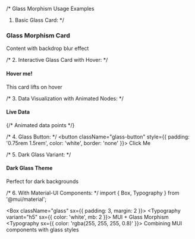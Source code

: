 /* 
Glass Morphism Usage Examples

1. Basic Glass Card:
*/
<div className="glass" style={{ padding: '2rem', margin: '1rem' }}>
  <h3>Glass Morphism Card</h3>
  <p>Content with backdrop blur effect</p>
</div>

/* 
2. Interactive Glass Card with Hover:
*/
<div className="glass-card" style={{ padding: '1.5rem' }}>
  <h4>Hover me!</h4>
  <p>This card lifts on hover</p>
</div>

/* 
3. Data Visualization with Animated Nodes:
*/
<div className="glass" style={{ position: 'relative', padding: '2rem', height: '200px' }}>
  <h4>Live Data</h4>
  {/* Animated data points */}
  <div className="data-node" style={{ top: '60px', left: '50px' }} />
  <div className="data-node" style={{ top: '80px', left: '100px', animationDelay: '0.5s' }} />
  <div className="data-node" style={{ top: '40px', left: '150px', animationDelay: '1s' }} />
</div>

/* 
4. Glass Button:
*/
<button className="glass-button" style={{ padding: '0.75rem 1.5rem', color: 'white', border: 'none' }}>
  Click Me
</button>

/* 
5. Dark Glass Variant:
*/
<div className="glass-dark" style={{ padding: '2rem' }}>
  <h4>Dark Glass Theme</h4>
  <p>Perfect for dark backgrounds</p>
</div>

/* 
6. With Material-UI Components:
*/
import { Box, Typography } from '@mui/material';

<Box className="glass" sx={{ padding: 3, margin: 2 }}>
  <Typography variant="h5" sx={{ color: 'white', mb: 2 }}>
    MUI + Glass Morphism
  </Typography>
  <Typography sx={{ color: 'rgba(255, 255, 255, 0.8)' }}>
    Combining MUI components with glass styles
  </Typography>
</Box>
